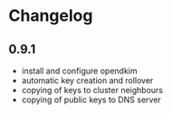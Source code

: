 # Changelog

## 0.9.1

* install and configure opendkim
* automatic key creation and rollover
* copying of keys to cluster neighbours
* copying of public keys to DNS server
